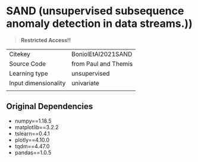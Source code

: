 # SAND (unsupervised subsequence anomaly detection in data streams.))

> **Restricted Access!!**

|||
| :--- | :--- |
| Citekey | BoniolEtAl2021SAND |
| Source Code | from Paul and Themis |
| Learning type | unsupervised |
| Input dimensionality | univariate |
|||

## Original Dependencies

- numpy==1.18.5
- matplotlib==3.2.2
- tslearn==0.4.1
- plotly==4.10.0
- tqdm==4.47.0
- pandas==1.0.5
